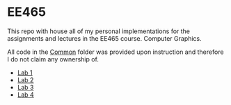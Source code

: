 # EE465

This repo with house all of my personal implementations for the assignments and lectures in the EE465 course. Computer Graphics.

All code in the [Common](Common/) folder was provided upon instruction and therefore I do not claim any ownership of.

- [Lab 1](/Lab%201/README.md)
- [Lab 2](/Lab%202/README.md)
- [Lab 3](/Lab%203/README.md)
- [Lab 4](/Lab%204/README.md)
